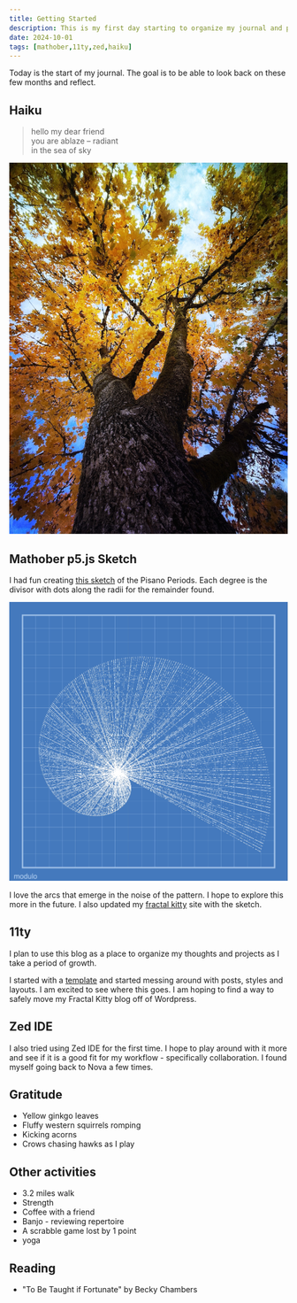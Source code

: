 ```yaml
---
title: Getting Started
description: This is my first day starting to organize my journal and projects.
date: 2024-10-01
tags: [mathober,11ty,zed,haiku]
---
```


Today is the start of my journal. The goal is to be able to look back on these few months and reflect.

## Haiku
<blockquote class="haiku">
hello my dear friend<br>
you are ablaze – radiant<br>
in the sea of sky
</blockquote>

<img src="./ablaze.jpg" alt="A photo of maple in autumn yellow from beneathe with vivid colors with a blue sky.">


## Mathober p5.js Sketch
I had fun creating [this sketch](https://codepen.io/fractalkitty/pen/abeYVGK) of the Pisano Periods. Each degree is the divisor with dots along the radii for the remainder found.

<img src="./modulo.jpg" alt="A shell shaped graph of the pisano periods on a blueprint design.">

I love the arcs that emerge in the noise of the pattern. I hope to explore this more in the future.
I also updated my [fractal kitty](https://fractalkitty.com/2024/10/01/mathober-2024-sketches/) site with the sketch.

## 11ty

I plan to use this blog as a place to organize my thoughts and projects as I take a period of growth.

I started with a [template](https://github.com/11ty/eleventy-base-blog) and started messing around with posts, styles and layouts. I am excited to see where this goes. I am hoping to find a way to safely move my Fractal Kitty blog off of Wordpress.

## Zed IDE

I also tried using Zed IDE for the first time. I hope to play around with it more and see if it is a good fit for my workflow - specifically collaboration. I found myself going back to Nova a few times.

## Gratitude
- Yellow ginkgo leaves
- Fluffy western squirrels romping
- Kicking acorns
- Crows chasing hawks as I play

## Other activities
- 3.2 miles walk
- Strength
- Coffee with a friend
- Banjo - reviewing repertoire
- A scrabble game lost by 1 point
- yoga

## Reading
- "To Be Taught if Fortunate" by Becky Chambers
